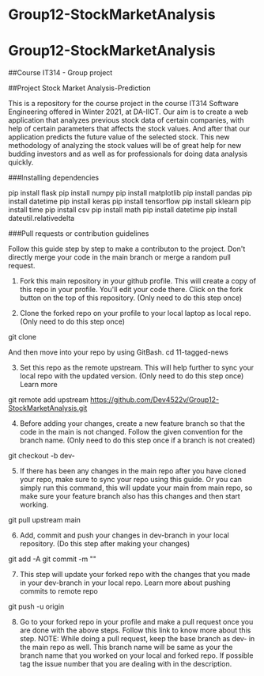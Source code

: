 # Group12-StockMarketAnalysis
# Group12-StockMarketAnalysis

##Course IT314 - Group project

##Project Stock Market Analysis-Prediction

This is a repository for the course project in the course IT314 Software Engineering offered in Winter 2021, at DA-IICT. 
Our aim is to create a web application that analyzes previous stock data of certain companies, with help of certain parameters that affects the stock values. 
And after that our application predicts the future value of the selected stock. This new methodology of analyzing the stock values will be of great help for 
new budding investors and as well as for professionals for doing data analysis quickly. 

###Installing dependencies

pip install flask
pip install numpy
pip install matplotlib
pip install pandas
pip install datetime
pip install keras
pip install tensorflow
pip install sklearn
pip install time
pip install csv
pip install math
pip install datetime
pip install dateutil.relativedelta

<to be added>

###Pull requests or contribution guidelines

Follow this guide step by step to make a contributon to the project. Don't directly merge your code in the main branch or merge a random pull request.

1. Fork this main repository in your github profile. This will create a copy of this repo in your profile. You'll edit your code there. Click on the fork button on the top of this repository. (Only need to do this step once)

2. Clone the forked repo on your profile to your local laptop as local repo. (Only need to do this step once)

git clone <url of your forked repo>

And then move into your repo by using GitBash.
cd 11-tagged-news

3. Set this repo as the remote upstream. This will help further to sync your local repo with the updated version. (Only need to do this step once) Learn more

git remote add upstream https://github.com/Dev4522v/Group12-StockMarketAnalysis.git

4. Before adding your changes, create a new feature branch so that the code in the main is not changed. Follow the given convention for the branch name. (Only need to do this step once if a branch is not created)

git checkout -b dev-<YOUR NAME>

5. If there has been any changes in the main repo after you have cloned your repo, make sure to sync your repo using this guide. Or you can simply run this command, this will update your main from main repo, so make sure your feature branch also has this changes and then start working.

git pull upstream main

6. Add, commit and push your changes in dev-branch in your local repository. (Do this step after making your changes)

git add -A
git commit -m "<COMMIT MESSAGE>"

7. This step will update your forked repo with the changes that you made in your dev-branch in your local repo. Learn more about pushing commits to remote repo

git push -u origin <BRANCH NAME>

8. Go to your forked repo in your profile and make a pull request once you are done with the above steps. Follow this link to know more about this step. NOTE: While doing a pull request, keep the base branch as dev- in the main repo as well. This branch name will be same as your the branch name that you worked on your local and forked repo. If possible tag the issue number that you are dealing with in the description.
